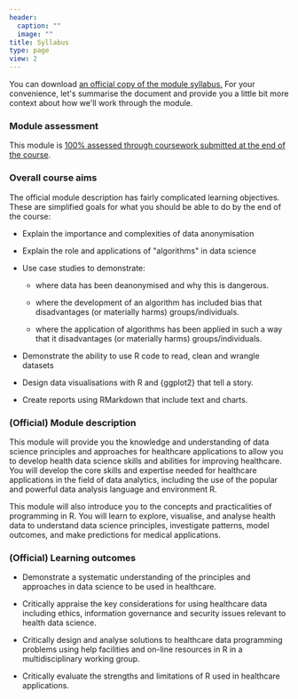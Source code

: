 ```yaml
---
header:
  caption: ""
  image: ""
title: Syllabus
type: page
view: 2
---
```


You can download <a href="/useful-files/ENG7218 module description.docx" download>an official copy of the module syllabus.</a> For your convenience, let's summarise the document and provide you a little bit more context about how we'll work through the module.

### Module assessment

This module is [100% assessed through coursework submitted at the end of the course](../assessment).

### Overall course aims

The official module description has fairly complicated learning objectives. These are simplified goals for what you should be able to do by the end of the course:

- Explain the importance and complexities of data anonymisation

- Explain the role and applications of "algorithms" in data science

- Use case studies to demonstrate:

  - where data has been deanonymised and why this is dangerous.
  
  - where the development of an algorithm has included bias that disadvantages (or materially harms) groups/individuals.
  
  - where the application of algorithms has been applied in such a way that it disadvantages (or materially harms) groups/individuals.
  
- Demonstrate the ability to use R code to read, clean and wrangle datasets

- Design data visualisations with R and {ggplot2} that tell a story.

- Create reports using RMarkdown that include text and charts.

### (Official) Module description

This module will provide you the knowledge and understanding of data science principles and approaches for healthcare applications to allow you to develop health data science skills and abilities for improving healthcare. You will develop the core skills and expertise needed for healthcare applications in the field of data analytics, including the use of the popular and powerful data analysis language and environment R. 

This module will also introduce you to the concepts and practicalities of programming in R. You will learn to explore, visualise, and analyse health data to understand data science principles, investigate patterns, model outcomes, and make predictions for medical applications. 

### (Official) Learning outcomes

- Demonstrate a systematic understanding of the principles and approaches in data science to be used in healthcare.

- Critically appraise the key considerations for using healthcare data including ethics, information governance and security issues relevant to health data science.

- Critically design and analyse solutions to healthcare data programming problems using help facilities and on-line resources in R in a multidisciplinary working 
group.

- Critically evaluate the strengths and limitations of R used in healthcare applications.
